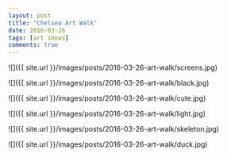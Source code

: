 ```yaml
---
layout: post
title: "Chelsea Art Walk"
date: 2016-03-26
tags: [art shows]
comments: true
---
```

![]({{ site.url }}/images/posts/2016-03-26-art-walk/screens.jpg)

![]({{ site.url }}/images/posts/2016-03-26-art-walk/black.jpg)

![]({{ site.url }}/images/posts/2016-03-26-art-walk/cute.jpg)

![]({{ site.url }}/images/posts/2016-03-26-art-walk/light.jpg)

![]({{ site.url }}/images/posts/2016-03-26-art-walk/skeleton.jpg)

![]({{ site.url }}/images/posts/2016-03-26-art-walk/duck.jpg)

